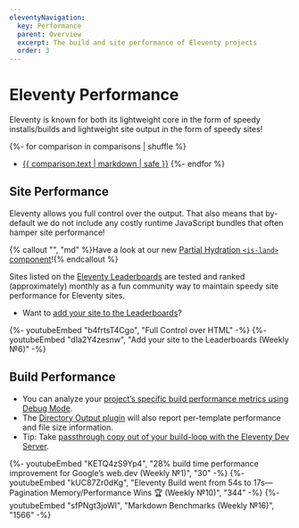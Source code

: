 ```yaml
---
eleventyNavigation:
  key: Performance
  parent: Overview
  excerpt: The build and site performance of Eleventy projects
  order: 3
---
```

# Eleventy Performance

Eleventy is known for both its lightweight core in the form of speedy installs/builds and lightweight site output in the form of speedy sites!

{%- for comparison in comparisons | shuffle %}
* <a href="{{ comparison.url }}" class="elv-externalexempt">{{ comparison.text | markdown | safe }}</a>
{%- endfor %}

## Site Performance

Eleventy allows you full control over the output. That also means that by-default we do not include any costly runtime JavaScript bundles that often hamper site performance!

{% callout "", "md" %}Have a look at our new [Partial Hydration `<is-land>` component](/docs/plugins/partial-hydration/)!{% endcallout %}

Sites listed on the [Eleventy Leaderboards](/speedlify/) are tested and ranked (approximately) monthly as a fun community way to maintain speedy site performance for Eleventy sites.

* Want to [add your site to the Leaderboards](/docs/leaderboards-add/)?

<div class="youtube-related">
  {%- youtubeEmbed "b4frtsT4Cgo", "Full Control over HTML" -%}
  {%- youtubeEmbed "dIa2Y4zesnw", "Add your site to the Leaderboards (Weekly №6)" -%}
</div>

## Build Performance

* You can analyze your [project’s specific build performance metrics using Debug Mode](/docs/debug-performance/).
* The [Directory Output plugin](/docs/plugins/directory-output/) will also report per-template performance and file size information.
* Tip: Take [passthrough copy out of your build-loop with the Eleventy Dev Server](/docs/copy/#emulate-passthrough-copy-during-serve).

<div class="youtube-related">
  {%- youtubeEmbed "KETQ4zS9Yp4", "28% build time performance improvement for Google’s web.dev (Weekly №1)", "30" -%}
  {%- youtubeEmbed "kUC87Zr0dKg", "Eleventy Build went from 54s to 17s—Pagination Memory/Performance Wins 🏆 (Weekly №10)", "344" -%}
  {%- youtubeEmbed "sfPNgt3joWI", "Markdown Benchmarks (Weekly №16)", "1566" -%}
</div>